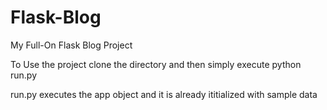 # Flask-Blog
My Full-On Flask Blog Project 

To Use the project clone the directory and then simply execute python run.py 

run.py executes the app object and it is already ititialized with sample data 
